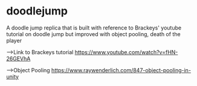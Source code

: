 # doodlejump

A doodle jump replica that is built with reference to Brackeys' youtube tutorial on doodle jump but improved with object pooling, death 
of the player 

-->Link to Brackeys tutorial
https://www.youtube.com/watch?v=fHN-26GEVhA

-->Object Pooling
https://www.raywenderlich.com/847-object-pooling-in-unity
